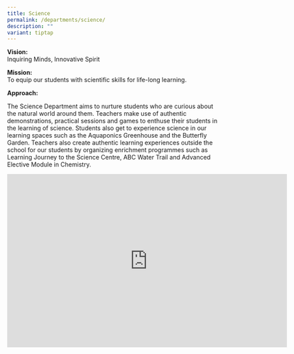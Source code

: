 ```yaml
---
title: Science
permalink: /departments/science/
description: ""
variant: tiptap
---
```

<p><strong>Vision:</strong> 
<br>Inquiring Minds, Innovative Spirit</p>
<p><strong>Mission:</strong> 
<br>To equip our students with scientific skills for life-long learning.</p>
<p><strong>Approach:</strong>
</p>
<p>The Science Department aims to nurture students who are curious about
the natural world around them. Teachers make use of authentic demonstrations,
practical sessions and games to enthuse their students in the learning
of science. Students also get to experience science in our learning spaces
such as the Aquaponics Greenhouse and the Butterfly Garden. Teachers also
create authentic learning experiences outside the school for our students
by organizing enrichment programmes such as Learning Journey to the Science
Centre, ABC Water Trail and Advanced Elective Module in Chemistry.</p>
<div class="iframe-wrapper">
<iframe height="405" width="653" allowfullscreen="true" frameborder="0" src="https://docs.google.com/presentation/d/e/2PACX-1vQYRS3GtuqcYdat_JU9Sx5mDuMwtzAaLNp4PrNPFZ8Q0_NVksieWOTqT9cXoTQthm3abNgbt-2S-5T4/embed?start=true&amp;loop=true&amp;delayms=3000"></iframe>
</div>
<p></p>
